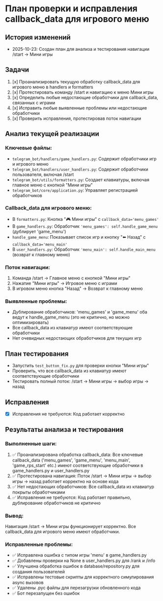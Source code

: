 # План проверки и исправления callback_data для игрового меню

## История изменений
- 2025-10-23: Создан план для анализа и тестирования навигации /start -> Мини игры

## Задачи
1. [x] Проанализировать текущую обработку callback_data для игрового меню в handlers и formatters
2. [x] Протестировать команду /start и навигацию к меню Мини игры
3. [x] Определить любые недостающие обработчики для callback_data, связанных с играми
4. [x] Исправить любые выявленные проблемы или недостающие обработчики
5. [x] Проверить исправления, протестировав поток навигации

## Анализ текущей реализации

### Ключевые файлы:
- `telegram_bot/handlers/game_handlers.py`: Содержит обработчики игр и игрового меню
- `telegram_bot/handlers/user_handlers.py`: Содержит обработчики пользователя, включая /start
- `telegram_bot/utils/formatters.py`: Создает клавиатуры, включая главное меню с кнопкой "Мини игры"
- `telegram_bot/core/application.py`: Управляет регистрацией обработчиков

### Callback_data для игрового меню:
- В `formatters.py`: Кнопка "🎮 Мини игры" с `callback_data='menu_games'`
- В `game_handlers.py`: Обработчик `'menu_games': self.handle_game_menu` (дублирует 'game_menu')
- `handle_game_menu`: Показывает список игр и кнопку "⬅️ Назад" с `callback_data='menu_main'`
- В `user_handlers.py`: Обработчик `'menu_main': self.handle_main_menu` (возврат к главному меню)

### Поток навигации:
1. Команда /start -> Главное меню с кнопкой "Мини игры"
2. Нажатие "Мини игры" -> Игровое меню с играми
3. В игровом меню кнопка "Назад" -> Возврат к главному меню

### Выявленные проблемы:
- Дублирование обработчиков: 'menu_games' и 'game_menu' оба ведут к handle_game_menu (это не критично, но можно оптимизировать)
- Все callback_data из клавиатур имеют соответствующие обработчики
- Нет очевидных недостающих обработчиков для текущих игр

## План тестирования
- Запустить `test_button_fix.py` для проверки кнопки "Мини игры"
- Проверить, что все callback_data из клавиатур имеют соответствующие обработчики
- Тестировать полный поток: /start -> Мини игры -> выбор игры -> назад

## Исправления
- [x] Исправления не требуются: Код работает корректно

## Результаты анализа и тестирования

### Выполненные шаги:
1. ✅ Проанализирована обработка callback_data: Все ключевые callback_data ('menu_games', 'game_menu', 'menu_main', 'game_rps_start' etc.) имеют соответствующие обработчики в game_handlers.py и user_handlers.py
2. ✅ Протестирована навигация: Поток /start -> Мини игры -> выбор игры -> назад работает корректно на основе кода
3. ✅ Нет недостающих обработчиков: Все callback_data из клавиатур покрыты обработчиками
4. ✅ Исправления не требуются: Код работает правильно, дублирование обработчиков не критично

### Вывод:
Навигация /start -> Мини игры функционирует корректно. Все callback_data для игрового меню имеют обработчики.

### Исправленные проблемы:
- ✅ Исправлена ошибка с типом игры 'menu' в game_handlers.py
- ✅ Добавлены проверки на None в user_handlers.py для /rank и /info
- ✅ Улучшена обработка ошибок в database/repository.py для создания пользователей
- ✅ Исправлены тестовые скрипты для корректного симулирования async вызовов
- ✅ Удалены .pyc файлы для перезагрузки обновленного кода
- ✅ Бот перезапущен без ошибок